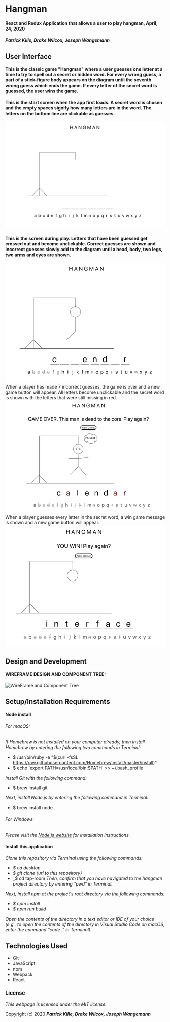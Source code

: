 # Hangman

#### React and Redux Application that allows a user to play hangman, April, 24, 2020

#### _**Patrick Kille, Drake Wilcox, Joseph Wangemann**_

## User Interface
#### This is the classic game "Hangman" where a user guesses one letter at a time to try to spell out a secret or hidden word.  For every wrong guess, a part of a stick-figure body appears on the diagram until the seventh wrong guess which ends the game.  If every letter of the secret word is guessed, the user wins the game.

#### This is the start screen when the app first loads.  A secret word is chosen and the empty spaces signify how many letters are in the word.  The letters on the bottom line are clickable as guesses.
![StartScreen](./public/startscreen.png)

#### This is the screen during play.  Letters that have been guessed get crossed out and become unclickable.  Correct guesses are shown and incorrect guesses slowly add to the diagram until a head, body, two legs, two arms and eyes are shown.
![PlayScreen](./public/playscreen.png)
When a player has made 7 incorrect guesses, the game is over and a new game button will appear.  All letters become unclickable and the secret word is shown with the letters that were still missing in red.
![LoseScreen](./public/losescreen.png)
When a player guesses every letter in the secret word, a win game message is shown and a new game button will appear.
![WinScreen](./public/winscreen.png)

## Design and Development

#### WIREFRAME DESIGN AND COMPONENT TREE:
![WireFrame and Component Tree](./hangmanWireframe.png)


## Setup/Installation Requirements

#### Node install

###### For macOS:
_If Homebrew is not installed on your computer already, then install Homebrew by entering the following two commands in Terminal:_
* $ /usr/bin/ruby -e "$(curl -fsSL https://raw.githubusercontent.com/Homebrew/install/master/install)"
* $ echo 'export PATH=/usr/local/bin:$PATH' >> ~/.bash_profile

_Install Git with the following command:_
* $ brew install git

_Next, install Node.js by entering the following command in Terminal:_
* $ brew install node

###### For Windows:
_Please visit the [Node.js website](https://nodejs.org/en/download/) for installation instructions._

#### Install this application

_Clone this repository via Terminal using the following commands:_
* _$ cd desktop_
* _$ git clone {url to this repository}_
* _$ cd tap-room
_Then, confirm that you have navigated to the hangman project directory by entering "pwd" in Terminal._

_Next, install npm at the project's root directory via the following commands:_
* _$ npm install_
* _$ npm run build_

_Open the contents of the directory in a text editor or IDE of your choice (e.g., to open the contents of the directory in Visual Studio Code on macOS, enter the command "code ." in Terminal)._


## Technologies Used

* Git
* JavaScript
* npm
* Webpack
* React

### License

*This webpage is licensed under the MIT license.*

Copyright (c) 2020 **_Patrick Kille, Drake Wilcox, Joseph Wangemann_**